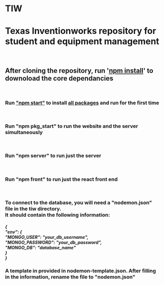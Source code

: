 # TIW
<h1>Texas Inventionworks repository for student and equipment management</h1>
<br>

<h2>After cloning the repository, run '<ins>npm install</ins>' to downoload the core dependancies</h2>
<br>

<h3>Run <ins>"npm start"</ins> to install <ins>all packages</ins> and run for the first time</h3>
<br>

<h3>Run "npm pkg_start" to run the website and the server simultaneously</h3>
<br>

<h3>Run "npm server" to run just the server</h3>
<br>

<h3>Run "npm front" to run just the react front end</h3>
<br>

<h3>To connect to the database, you will need a "nodemon.json" file in the tiw directory.<br>It should contain the following information:</h3>
<h4>
  <em>
 {<br>
	"env": {</br>
		        "MONGO_USER": "your_db_username",<br>
		        "MONGO_PASSWORD": "your_db_password",<br>
		        "MONGO_DB": "database_name"<br>
	       }<br>
 }
  </em>
  </h4>

<h3>A template in provided in nodemon-template.json. After filling in the information, rename the file to "nodemon.json" </h3>
